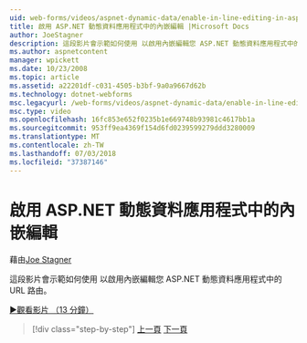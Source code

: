 ```yaml
---
uid: web-forms/videos/aspnet-dynamic-data/enable-in-line-editing-in-aspnet-dynamic-data-applications
title: 啟用 ASP.NET 動態資料應用程式中的內嵌編輯 |Microsoft Docs
author: JoeStagner
description: 這段影片會示範如何使用 以啟用內嵌編輯您 ASP.NET 動態資料應用程式中的 URL 路由。
ms.author: aspnetcontent
manager: wpickett
ms.date: 10/23/2008
ms.topic: article
ms.assetid: a22201df-c031-4505-b3bf-9a0a9667d62b
ms.technology: dotnet-webforms
msc.legacyurl: /web-forms/videos/aspnet-dynamic-data/enable-in-line-editing-in-aspnet-dynamic-data-applications
msc.type: video
ms.openlocfilehash: 16fc853e652f0235b1e669748b93981c4617bb1a
ms.sourcegitcommit: 953ff9ea4369f154d6fd0239599279ddd3280009
ms.translationtype: MT
ms.contentlocale: zh-TW
ms.lasthandoff: 07/03/2018
ms.locfileid: "37387146"
---
```

<a name="enable-in-line-editing-in-aspnet-dynamic-data-applications"></a>啟用 ASP.NET 動態資料應用程式中的內嵌編輯
====================
藉由[Joe Stagner](https://github.com/JoeStagner)

這段影片會示範如何使用 以啟用內嵌編輯您 ASP.NET 動態資料應用程式中的 URL 路由。

[&#9654;觀看影片 （13 分鐘）](https://channel9.msdn.com/Blogs/ASP-NET-Site-Videos/enable-in-line-editing-in-aspnet-dynamic-data-applications)

> [!div class="step-by-step"]
> [上一頁](begin-modifying-dynamic-data-applications-with-url-routing.md)
> [下一頁](how-to-enable-table-specific-routing-in-dynamic-data-applications.md)
